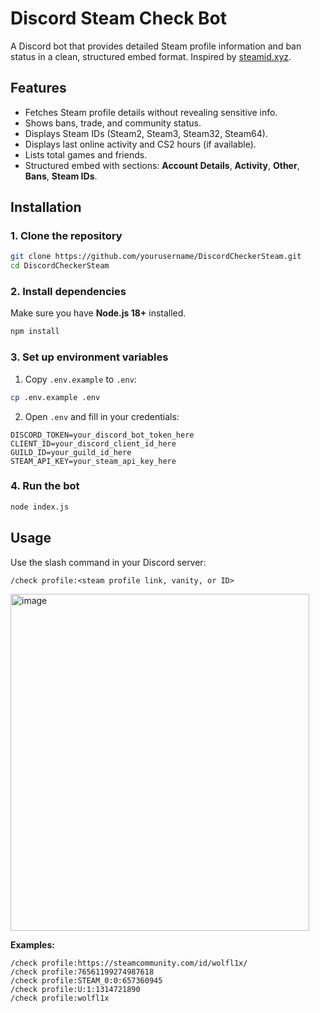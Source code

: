 # Discord Steam Check Bot

A Discord bot that provides detailed Steam profile information and ban status in a clean, structured embed format. Inspired by [steamid.xyz](https://steamid.xyz).

## Features

* Fetches Steam profile details without revealing sensitive info.
* Shows bans, trade, and community status.
* Displays Steam IDs (Steam2, Steam3, Steam32, Steam64).
* Displays last online activity and CS2 hours (if available).
* Lists total games and friends.
* Structured embed with sections: **Account Details**, **Activity**, **Other**, **Bans**, **Steam IDs**.

## Installation

### 1. Clone the repository

```bash
git clone https://github.com/yourusername/DiscordCheckerSteam.git
cd DiscordCheckerSteam
```

### 2. Install dependencies

Make sure you have **Node.js 18+** installed.

```bash
npm install
```

### 3. Set up environment variables

1. Copy `.env.example` to `.env`:

```bash
cp .env.example .env
```

2. Open `.env` and fill in your credentials:

```dotenv
DISCORD_TOKEN=your_discord_bot_token_here
CLIENT_ID=your_discord_client_id_here
GUILD_ID=your_guild_id_here
STEAM_API_KEY=your_steam_api_key_here
```

### 4. Run the bot

```bash
node index.js
```

## Usage

Use the slash command in your Discord server:

```
/check profile:<steam profile link, vanity, or ID>
```
<img width="478" height="539" alt="image" src="https://github.com/user-attachments/assets/4df42f9f-fe8e-4055-9a2f-b762a5c980fb" />


**Examples:**

```
/check profile:https://steamcommunity.com/id/wolfl1x/
/check profile:76561199274987618
/check profile:STEAM_0:0:657360945
/check profile:U:1:1314721890
/check profile:wolfl1x
```
